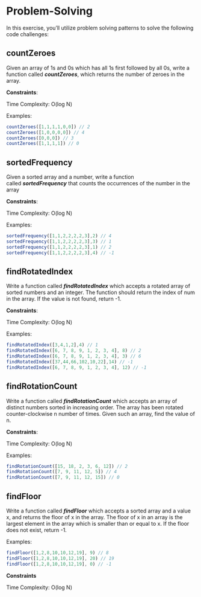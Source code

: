 # Problem-Solving
In this exercise, you’ll utilize problem solving patterns to solve the following code challenges:

## **countZeroes**

Given an array of 1s and 0s which has all 1s first followed by all 0s, write a function called ***countZeroes***, which returns the number of zeroes in the array.

**Constraints**:

Time Complexity: O(log N)

Examples:

```jsx
countZeroes([1,1,1,1,0,0]) // 2
countZeroes([1,0,0,0,0]) // 4
countZeroes([0,0,0]) // 3
countZeroes([1,1,1,1]) // 0
```

## **sortedFrequency**

Given a sorted array and a number, write a function called ***sortedFrequency*** that counts the occurrences of the number in the array

**Constraints**:

Time Complexity: O(log N)

Examples:

```jsx
sortedFrequency([1,1,2,2,2,2,3],2) // 4
sortedFrequency([1,1,2,2,2,2,3],3) // 1
sortedFrequency([1,1,2,2,2,2,3],1) // 2
sortedFrequency([1,1,2,2,2,2,3],4) // -1
```

## **findRotatedIndex**

Write a function called ***findRotatedIndex*** which accepts a rotated array of sorted numbers and an integer. The function should return the index of num in the array. If the value is not found, return -1.

**Constraints**:

Time Complexity: O(log N)

Examples:

```jsx
findRotatedIndex([3,4,1,2],4) // 1
findRotatedIndex([6, 7, 8, 9, 1, 2, 3, 4], 8) // 2
findRotatedIndex([6, 7, 8, 9, 1, 2, 3, 4], 3) // 6
findRotatedIndex([37,44,66,102,10,22],14) // -1
findRotatedIndex([6, 7, 8, 9, 1, 2, 3, 4], 12) // -1
```

## **findRotationCount**

Write a function called ***findRotationCount*** which accepts an array of distinct numbers sorted in increasing order. The array has been rotated counter-clockwise n number of times. Given such an array, find the value of n.

**Constraints**:

Time Complexity: O(log N)

Examples:

```jsx
findRotationCount([15, 18, 2, 3, 6, 12]) // 2
findRotationCount([7, 9, 11, 12, 5]) // 4
findRotationCount([7, 9, 11, 12, 15]) // 0
```

## **findFloor**

Write a function called ***findFloor*** which accepts a sorted array and a value x, and returns the floor of x in the array. The floor of x in an array is the largest element in the array which is smaller than or equal to x. If the floor does not exist, return -1.

Examples:

```jsx
findFloor([1,2,8,10,10,12,19], 9) // 8
findFloor([1,2,8,10,10,12,19], 20) // 19
findFloor([1,2,8,10,10,12,19], 0) // -1
```

**Constraints**

Time Complexity: O(log N)
